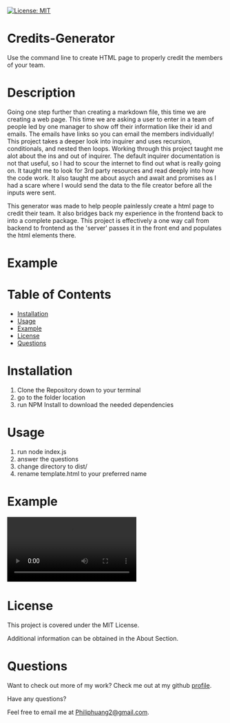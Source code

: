 [![License: MIT](https://img.shields.io/badge/License-MIT-yellow.svg)](https://opensource.org/licenses/MIT)
# Credits-Generator
Use the command line to create HTML page to properly credit the members of your team.

# Description

Going one step further than creating a markdown file, this time we 
are creating a web page.  This time we are asking a user to enter in a team of people led by one manager to show off their information like their id and emails.  The emails have links so you can email the members individually!  This project takes a deeper look into inquirer and uses recursion, conditionals, and nested then loops.  Working through this project taught me alot about the ins and out of inquirer.  The default inquirer documentation is not that useful, so I had to scour the internet to find out what is really going on.  It taught me to look for 3rd party resources and read deeply into how the code work.  It also taught me about asych and await and promises as I had a scare where I would send the data to the file creator before all the inputs were sent.

This generator was made to help people painlessly create a html page to credit their team.  It also bridges back my experience in the frontend back to into a complete package.  This project is effectively a one way call from backend to frontend as the 'server' passes it in the front end and populates the html elements there.     

# Example

# Table of Contents
  
- [Installation](#installation---)
- [Usage](#usage)
- [Example](#example)
- [License](#license)
- [Questions](#questions)

# Installation

1. Clone the Repository down to your terminal
2. go to the folder location
3. run NPM Install to download the needed dependencies

# Usage

1. run node index.js
2. answer the questions
3. change directory to dist/
4. rename template.html to your preferred name

# Example 

![example](./Resources/README%20Generator.mov)

# License

This project is covered under the MIT License.

Additional information can be obtained in the About Section.

# Questions
  
Want to check out more of my work?  Check me out at my github [profile](https://github.com/PhilipHuang2).
  
Have any questions?
  
Feel free to email me at Philiphuang2@gmail.com.
